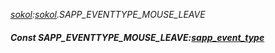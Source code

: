 _[sokol](../../modules/sokol/sokol-module.md):[sokol](../../modules/sokol/sokol-module.md).SAPP\_EVENTTYPE\_MOUSE\_LEAVE_
##### Const SAPP\_EVENTTYPE\_MOUSE\_LEAVE:[sapp_event_type](../../modules/sokol/sokol-sapp_event_type.md)

